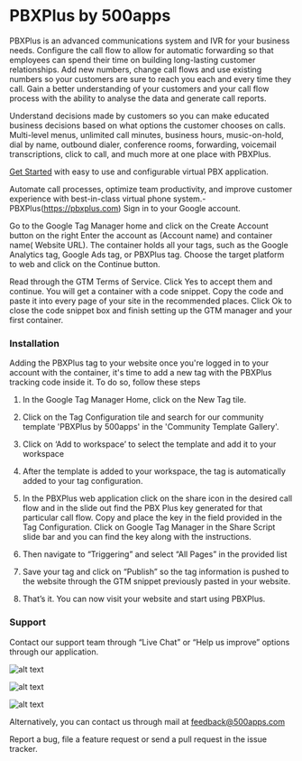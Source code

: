 # PBXPlus by 500apps
PBXPlus is an advanced communications system and IVR for your business needs. Configure the call flow to allow for automatic forwarding so that employees can spend their time on building long-lasting customer relationships. Add new numbers, change call flows and use existing numbers so your customers are sure to reach you each and every time they call. Gain a better understanding of your customers and your call flow process with the ability to analyse the data and generate call reports. 

Understand decisions made by customers so you can make educated business decisions based on what options the customer chooses on calls. Multi-level menus, unlimited call minutes, business hours, music-on-hold, dial by name, outbound dialer, conference rooms, forwarding, voicemail transcriptions, click to call, and much more at one place with PBXPlus.

[Get Started](https://pbxplus.com) with easy to use and configurable virtual PBX application. 

Automate call processes, optimize team productivity, and improve customer experience with best-in-class virtual phone system.- PBXPlus(https://pbxplus.com)
Sign in to your Google account.

Go to the Google Tag Manager home and click on the Create Account button on the right
Enter the account as (Account name) and container name( Website URL).
The container holds all your tags, such as the Google Analytics tag, Google Ads tag, or PBXPlus tag. Choose the target platform to web and click on the Continue button.

Read through the GTM Terms of Service. Click Yes to accept them and continue.
You will get a container with a code snippet. Copy the code and paste it into every page of your site in the recommended places. Click Ok to close the code snippet box and finish setting up the GTM manager and your first container.

### Installation 

 Adding the PBXPlus tag to your website once you're logged in to your account with the container, it's time to add a new tag with the PBXPlus tracking code inside it. To do so, follow these steps


1. In the Google Tag Manager Home, click on the New Tag tile.


2. Click on the Tag Configuration tile and search for our community template 'PBXPlus by 500apps' in the 'Community Template Gallery'.


3. Click on ‘Add to workspace’ to select the template and add it to your workspace


4. After the template is added to your workspace, the tag is automatically added to your tag configuration.


5. In the PBXPlus web application click on the share icon in the desired call flow and in the slide out find the PBX Plus key generated for that particular call flow. Copy and place the key in the field provided in the Tag Configuration. Click on Google Tag Manager in the Share Script slide bar and you can find the key along with the instructions.


6. Then navigate to “Triggering” and select “All Pages” in the provided list


7. Save your tag and click on “Publish” so the tag information is pushed to the website through the GTM snippet  previously pasted in your website.


8. That’s it. You can now visit your website and start using PBXPlus.



### Support

Contact our support team through “Live Chat” or “Help us improve” options through our application.

![alt text](https://infinity.500apps.com/img/pushninja/GTM-Image-1.png)

![alt text](https://infinity.500apps.com/img/pushninja/GTM-Image-2.png)

![alt text](https://infinity.500apps.com/img/pushninja/GTM-Image-3.png)

Alternatively, you can contact us through mail at feedback@500apps.com 

Report a bug, file a feature request or send a pull request in the issue tracker.
